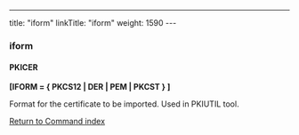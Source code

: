 ---
title: "iform"
linkTitle: "iform"
weight: 1590
---<span id="iform"></span>

### iform

#### PKICER

****[IFORM = { PKCS12 &#124; DER &#124; PEM &#124; PKCST } ]****

Format for the certificate to be imported. Used in PKIUTIL tool.

[Return to Command index](../../)
